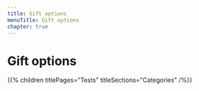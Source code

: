 ```yaml
---
title: Gift options
menuTitle: Gift options
chapter: true
---
```


# Gift options

{{% children titlePages="Tests" titleSections="Categories" /%}}
